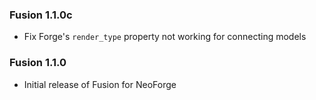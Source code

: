 ### Fusion 1.1.0c
- Fix Forge's `render_type` property not working for connecting models

### Fusion 1.1.0
- Initial release of Fusion for NeoForge
